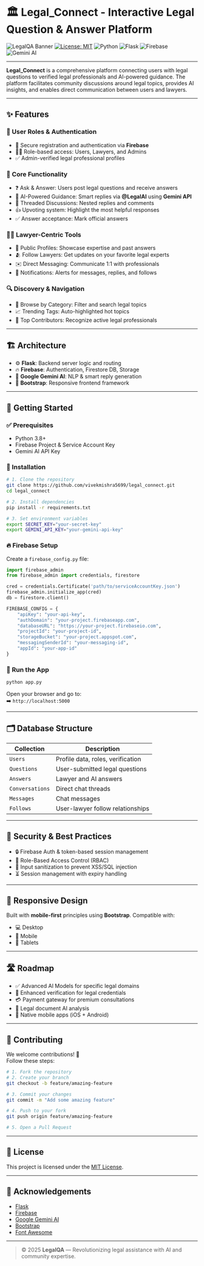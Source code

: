 
# 🏛️ Legal_Connect - Interactive Legal Question & Answer Platform

![LegalQA Banner](https://img.shields.io/badge/Legal-QA-blue?style=for-the-badge)
[![License: MIT](https://img.shields.io/badge/License-MIT-yellow.svg)](https://opensource.org/licenses/MIT)
![Python](https://img.shields.io/badge/Python-3.8+-blue)
![Flask](https://img.shields.io/badge/Flask-2.0+-green)
![Firebase](https://img.shields.io/badge/Firebase-9.0+-orange)
![Gemini AI](https://img.shields.io/badge/Gemini-AI-purple)

---

**Legal_Connect** is a comprehensive platform connecting users with legal questions to verified legal professionals and AI-powered guidance. The platform facilitates community discussions around legal topics, provides AI insights, and enables direct communication between users and lawyers.

---

## ✨ Features

### 👥 User Roles & Authentication
- 🔐 Secure registration and authentication via **Firebase**
- 🧑‍⚖️ Role-based access: Users, Lawyers, and Admins
- ✅ Admin-verified legal professional profiles

### 💬 Core Functionality
- ❓ Ask & Answer: Users post legal questions and receive answers
- 🤖 AI-Powered Guidance: Smart replies via **@LegalAI** using **Gemini API**
- 💬 Threaded Discussions: Nested replies and comments
- 👍 Upvoting system: Highlight the most helpful responses
- ✅ Answer acceptance: Mark official answers

### 👨‍⚖️ Lawyer-Centric Tools
- 🧾 Public Profiles: Showcase expertise and past answers
- 🫂 Follow Lawyers: Get updates on your favorite legal experts
- ✉️ Direct Messaging: Communicate 1:1 with professionals
- 🔔 Notifications: Alerts for messages, replies, and follows

### 🔍 Discovery & Navigation
- 📂 Browse by Category: Filter and search legal topics
- 📈 Trending Tags: Auto-highlighted hot topics
- 🌟 Top Contributors: Recognize active legal professionals

---

## 🏗️ Architecture

- ⚙️ **Flask**: Backend server logic and routing
- 🔥 **Firebase**: Authentication, Firestore DB, Storage
- 🧠 **Google Gemini AI**: NLP & smart reply generation
- 🎨 **Bootstrap**: Responsive frontend framework

---

## 🚀 Getting Started

### ✅ Prerequisites
- Python 3.8+
- Firebase Project & Service Account Key
- Gemini AI API Key

### 🔧 Installation

```bash
# 1. Clone the repository
git clone https://github.com/vivekmishra5699/legal_connect.git
cd legal_connect

# 2. Install dependencies
pip install -r requirements.txt

# 3. Set environment variables
export SECRET_KEY="your-secret-key"
export GEMINI_API_KEY="your-gemini-api-key"
```

### 🔥 Firebase Setup

Create a `firebase_config.py` file:

```python
import firebase_admin
from firebase_admin import credentials, firestore

cred = credentials.Certificate('path/to/serviceAccountKey.json')
firebase_admin.initialize_app(cred)
db = firestore.client()

FIREBASE_CONFIG = {
    "apiKey": "your-api-key",
    "authDomain": "your-project.firebaseapp.com",
    "databaseURL": "https://your-project.firebaseio.com",
    "projectId": "your-project-id",
    "storageBucket": "your-project.appspot.com",
    "messagingSenderId": "your-messaging-id",
    "appId": "your-app-id"
}
```

### 🏃 Run the App

```bash
python app.py
```

Open your browser and go to:  
➡️ `http://localhost:5000`

---

## 🗂️ Database Structure

| Collection    | Description                                   |
|---------------|-----------------------------------------------|
| `Users`       | Profile data, roles, verification             |
| `Questions`   | User-submitted legal questions                |
| `Answers`     | Lawyer and AI answers                         |
| `Conversations` | Direct chat threads                        |
| `Messages`    | Chat messages                                 |
| `Follows`     | User-lawyer follow relationships              |

---

## 🔐 Security & Best Practices

- 🔒 Firebase Auth & token-based session management
- 🔐 Role-Based Access Control (RBAC)
- 🧼 Input sanitization to prevent XSS/SQL injection
- ⏳ Session management with expiry handling

---

## 📱 Responsive Design

Built with **mobile-first** principles using **Bootstrap**. Compatible with:
- 💻 Desktop
- 📱 Mobile
- 📱 Tablets

---

## 🛣️ Roadmap

- ✅ Advanced AI Models for specific legal domains
- 🔐 Enhanced verification for legal credentials
- 💳 Payment gateway for premium consultations
- 📄 Legal document AI analysis
- 📱 Native mobile apps (iOS + Android)

---

## 🤝 Contributing

We welcome contributions! 🎉  
Follow these steps:

```bash
# 1. Fork the repository
# 2. Create your branch
git checkout -b feature/amazing-feature

# 3. Commit your changes
git commit -m "Add some amazing feature"

# 4. Push to your fork
git push origin feature/amazing-feature

# 5. Open a Pull Request
```

---

## 📝 License

This project is licensed under the [MIT License](https://opensource.org/licenses/MIT).

---

## 🙏 Acknowledgements

- [Flask](https://flask.palletsprojects.com/)
- [Firebase](https://firebase.google.com/)
- [Google Gemini AI](https://ai.google.dev/)
- [Bootstrap](https://getbootstrap.com/)
- [Font Awesome](https://fontawesome.com/)

---

> © 2025 **LegalQA** — Revolutionizing legal assistance with AI and community expertise.
